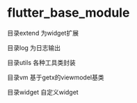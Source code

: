 # flutter_base_module



目录extend 为widget扩展


目录log 为日志输出


目录utils 各种工具类封装


目录vm 基于getx的viewmodel基类


目录widget 自定义widget
